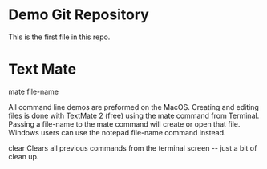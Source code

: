 # Demo Git Repository
This is the first file in this repo. 

# Text Mate

mate file-name

All command line demos are preformed on the MacOS. Creating and editing files is done with TextMate 2 (free) using the mate command from Terminal. Passing a file-name to the mate command will create or open that file. Windows users can use the notepad file-name command instead.

clear
Clears all previous commands from the terminal screen -- just a bit of clean up.
